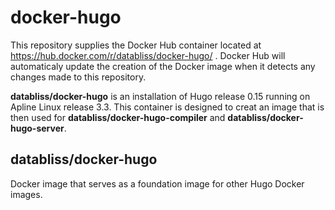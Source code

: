 # docker-hugo

This repository supplies the Docker Hub container located at 
https://hub.docker.com/r/databliss/docker-hugo/ . Docker Hub will automaticaly
update the creation of the Docker image when it detects any changes made to
this repository.

**databliss/docker-hugo** is an installation of Hugo release 0.15 running on 
Apline Linux release 3.3. This container is designed to creat an image that is 
then used for **databliss/docker-hugo-compiler** and 
**databliss/docker-hugo-server**.


databliss/docker-hugo
--------------

Docker image that serves as a foundation image for other Hugo Docker images.


